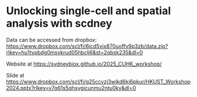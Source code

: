 # Unlocking single-cell and spatial analysis with scdney


Data can be accessed from dropbox: https://www.dropbox.com/scl/fi/6icd5vix870uoffv9p3zb/data.zip?rlkey=hu1tvpbdg0msykrud05hbclj6&st=2qbsk235&dl=0

Website at https://sydneybiox.github.io/2025_CUHK_workshop/

Slide at https://www.dropbox.com/scl/fi/g25ccvzj3wjkd6kj6pkur/HKUST_Workshop2024.pptx?rlkey=v7q61s5qhsygicunmu2ntu0ky&dl=0

